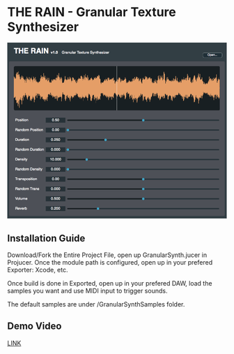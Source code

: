 # THE RAIN - Granular Texture Synthesizer

![alt text](https://github.com/ywu663/2018-MUSI6106-Final-Project-Granular-Synth/blob/master/assets/plugin-screenshot.png)

Installation Guide
-----------------------------------
Download/Fork the Entire Project File, open up GranularSynth.jucer in Projucer.
Once the module path is configured, open up in your prefered Exporter: Xcode, etc.

Once build is done in Exported, open up in your prefered DAW, load the samples you want and use MIDI input to trigger sounds.

The default samples are under /GranularSynthSamples folder.

Demo Video
-----------------------------------
<a href="https://www.dropbox.com/s/k966hk31lrr0oar/DEMO%20-%20THE%20RAIN.mp4?dl=0">LINK</a>
